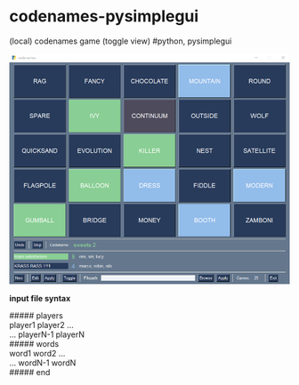# codenames-pysimplegui

(local) codenames game (toggle view) #python, pysimplegui

![png/codenames-demo.png](codenames-demo.png)

**input file syntax**

\##### players <br/>
player1 player2 ... <br/>
... playerN-1 playerN <br/>
\##### words <br/>
word1 word2 ... <br/>
... wordN-1 wordN <br/>
\##### end
